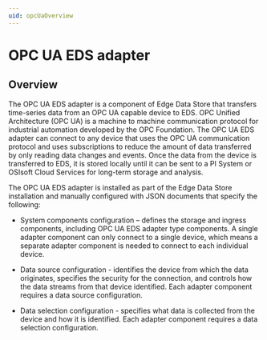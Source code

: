 ```yaml
---
uid: opcUaOverview
---
```


# OPC UA EDS adapter

## Overview

The OPC UA EDS adapter is a component of Edge Data Store that transfers time-series data from an OPC UA capable device to EDS. OPC Unified Architecture (OPC UA) is a machine to machine communication protocol for industrial automation developed by the OPC Foundation. The OPC UA EDS adapter can connect to any device that uses the OPC UA communication protocol and uses subscriptions to reduce the amount of data transferred by only reading data changes and events. Once the data from the device is transferred to EDS, it is stored locally until it can be sent to a PI System or OSIsoft Cloud Services for long-term storage and analysis. 

The OPC UA EDS adapter is installed as part of the Edge Data Store installation and manually configured with JSON documents that specify the following:

  * System components configuration – defines the storage and ingress components, including OPC UA EDS adapter type components. A single adapter component can only connect to a single device, which means a separate adapter component is needed to connect to each individual device.

  * Data source configuration - identifies the device from which the data originates, specifies the security for the connection, and controls how the data streams from that device identified. Each adapter component requires a data source configuration.
  
  * Data selection configuration - specifies what data is collected from the device and how it is identified. Each adapter component requires a data selection configuration.


